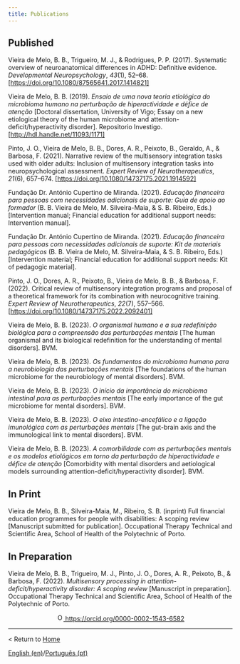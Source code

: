 ```yaml
---
title: Publications
---
```


## Published

Vieira de Melo, B. B., Trigueiro, M. J., & Rodrigues, P. P. (2017). Systematic overview of neuroanatomical differences in ADHD: Definitive evidence. _Developmental Neuropsychology_, _43_(1), 52–68. [https://doi.org/10.1080/87565641.2017.1414821]

Vieira de Melo, B. B. (2019). _Ensaio de uma nova teoria etiológica do microbioma humano na perturbação de hiperactividade e défice de atenção_ [Doctoral dissertation, University of Vigo; Essay on a new etiological theory of the human microbiome and attention-deficit/hyperactivity disorder]. Repositorio Investigo. [http://hdl.handle.net/11093/1171]

Pinto, J. O., Vieira de Melo, B. B., Dores, A. R., Peixoto, B., Geraldo, A., & Barbosa, F. (2021). Narrative review of the multisensory integration tasks used with older adults: Inclusion of multisensory integration tasks into neuropsychological assessment. _Expert Review of Neurotherapeutics_, _21_(6), 657–674. [https://doi.org/10.1080/14737175.2021.1914592]

Fundação Dr. António Cupertino de Miranda. (2021). _Educação financeira para pessoas com necessidades adicionais de suporte: Guia de apoio ao formador_ (B. B. Vieira de Melo, M. Silveira-Maia, & S. B. Ribeiro, Eds.) [Intervention manual; Financial education for additional support needs: Intervention manual].

Fundação Dr. António Cupertino de Miranda. (2021). *Educação financeira para pessoas com necessidades adicionais de suporte: Kit de materiais pedagógicos* (B. B. Vieira de Melo, M. Silveira-Maia, \& S. B. Ribeiro, Eds.) [Intervention material; Financial education for additional support needs: Kit of pedagogic material].

Pinto, J. O., Dores, A. R., Peixoto, B., Vieira de Melo, B. B., & Barbosa, F. (2022). Critical review of multisensory integration programs and proposal of a theoretical framework for its combination with neurocognitive training. _Expert Review of Neurotherapeutics_, _22_(7), 557–566. [https://doi.org/10.1080/14737175.2022.2092401]

Vieira de Melo, B. B. (2023). _O organismal humano e a sua redefinição biológica para a compreensão das perturbações mentais_ [The human organismal and its biological redefinition for the understanding of mental disorders]. BVM.

Vieira de Melo, B. B. (2023). _Os fundamentos do microbioma humano para a neurobiologia das perturbações mentais_ [The foundations of the human microbiome for the neurobiology of mental disorders]. BVM.

Vieira de Melo, B. B. (2023). _O início da importância do microbioma intestinal para as perturbações mentais_ [The early importance of the gut microbiome for mental disorders]. BVM.

Vieira de Melo, B. B. (2023). _O eixo intestino-encefálico e a ligação imunológica com as perturbações mentais_ [The gut-brain axis and the immunological link to mental disorders]. BVM.

Vieira de Melo, B. B. (2023). _A comorbilidade com as perturbações mentais e os modelos etiológicos em torno da perturbação de hiperactividade e défice de atenção_ [Comorbidity with mental disorders and aetiological models surrounding attention-deficit/hyperactivity disorder]. BVM.

## In Print

Vieira de Melo, B. B., Silveira-Maia, M., Ribeiro, S. B. (inprint) Full financial education programmes for people with disabilities: A scoping review [Manuscript submitted for publication]. Occupational Therapy Technical and Scientific Area, School of Health of the Polytechnic of Porto.

## In Preparation

Vieira de Melo, B. B., Trigueiro, M. J., Pinto, J. O., Dores, A. R., Peixoto, B., & Barbosa, F. (2022). _Multisensory processing in attention-deficit/hyperactivity disorder: A scoping review_ [Manuscript in preparation]. Occupational Therapy Technical and Scientific Area, School of Health of the Polytechnic of Porto.

<p align="center">
<a href="https://orcid.org/0000-0002-1543-6582">
<img alt="ORCID logo" src="https://info.orcid.org/wp-content/uploads/2019/11/orcid_16x16.png" width="16" height="16" />
https://orcid.org/0000-0002-1543-6582
</a>
</p>

---

< Return to [Home](index.md)

[English (en)](publication)/[Português (pt)](publicacoes)
